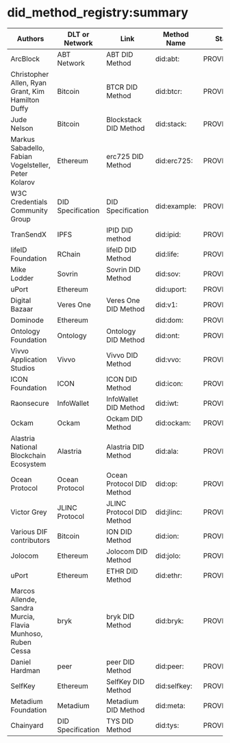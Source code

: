 # did_method_registry:summary
|                         Authors                          | DLT or Network  |          Link           |Method Name |  Status   |
|----------------------------------------------------------|-----------------|-------------------------|------------|-----------|
|ArcBlock                                                  |ABT Network      |ABT DID Method           |did:abt:    |PROVISIONAL|
|Christopher Allen, Ryan Grant, Kim Hamilton Duffy         |Bitcoin          |BTCR DID Method          |did:btcr:   |PROVISIONAL|
|Jude Nelson                                               |Bitcoin          |Blockstack DID Method    |did:stack:  |PROVISIONAL|
|Markus Sabadello, Fabian Vogelsteller, Peter Kolarov      |Ethereum         |erc725 DID Method        |did:erc725: |PROVISIONAL|
|W3C Credentials Community Group                           |DID Specification|DID Specification        |did:example:|PROVISIONAL|
|TranSendX                                                 |IPFS             |IPID DID method          |did:ipid:   |PROVISIONAL|
|lifeID Foundation                                         |RChain           |lifeID DID Method        |did:life:   |PROVISIONAL|
|Mike Lodder                                               |Sovrin           |Sovrin DID Method        |did:sov:    |PROVISIONAL|
|uPort                                                     |Ethereum         |                         |did:uport:  |PROVISIONAL|
|Digital Bazaar                                            |Veres One        |Veres One DID Method     |did:v1:     |PROVISIONAL|
|Dominode                                                  |Ethereum         |                         |did:dom:    |PROVISIONAL|
|Ontology Foundation                                       |Ontology         |Ontology DID Method      |did:ont:    |PROVISIONAL|
|Vivvo Application Studios                                 |Vivvo            |Vivvo DID Method         |did:vvo:    |PROVISIONAL|
|ICON Foundation                                           |ICON             |ICON DID Method          |did:icon:   |PROVISIONAL|
|Raonsecure                                                |InfoWallet       |InfoWallet DID Method    |did:iwt:    |PROVISIONAL|
|Ockam                                                     |Ockam            |Ockam DID Method         |did:ockam:  |PROVISIONAL|
|Alastria National Blockchain Ecosystem                    |Alastria         |Alastria DID Method      |did:ala:    |PROVISIONAL|
|Ocean Protocol                                            |Ocean Protocol   |Ocean Protocol DID Method|did:op:     |PROVISIONAL|
|Victor Grey                                               |JLINC Protocol   |JLINC Protocol DID Method|did:jlinc:  |PROVISIONAL|
|Various DIF contributors                                  |Bitcoin          |ION DID Method           |did:ion:    |PROVISIONAL|
|Jolocom                                                   |Ethereum         |Jolocom DID Method       |did:jolo:   |PROVISIONAL|
|uPort                                                     |Ethereum         |ETHR DID Method          |did:ethr:   |PROVISIONAL|
|Marcos Allende, Sandra Murcia, Flavia Munhoso, Ruben Cessa|bryk             |bryk DID Method          |did:bryk:   |PROVISIONAL|
|Daniel Hardman                                            |peer             |peer DID Method          |did:peer:   |PROVISIONAL|
|SelfKey                                                   |Ethereum         |SelfKey DID Method       |did:selfkey:|PROVISIONAL|
|Metadium Foundation                                       |Metadium         |Metadium DID Method      |did:meta:   |PROVISIONAL|
|Chainyard                                                 |DID Specification|TYS DID Method           |did:tys:    |PROVISIONAL|
